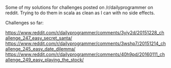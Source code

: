 Some of my solutions for challenges posted on /r/dailyprogrammer on reddit.
Trying to do them in scala as clean as I can with no side effects.

Challenges so far:

https://www.reddit.com/r/dailyprogrammer/comments/3yiy2d/20151228_challenge_247_easy_secret_santa/
https://www.reddit.com/r/dailyprogrammer/comments/3wshp7/20151214_challenge_245_easy_date_dilemma/
https://www.reddit.com/r/dailyprogrammer/comments/40h9pd/20160111_challenge_249_easy_playing_the_stock/

